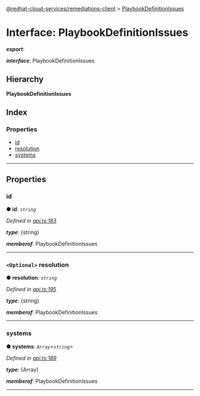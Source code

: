 [@redhat-cloud-services/remediations-client](../README.md) > [PlaybookDefinitionIssues](../interfaces/playbookdefinitionissues.md)

# Interface: PlaybookDefinitionIssues

*__export__*: 

*__interface__*: PlaybookDefinitionIssues

## Hierarchy

**PlaybookDefinitionIssues**

## Index

### Properties

* [id](playbookdefinitionissues.md#id)
* [resolution](playbookdefinitionissues.md#resolution)
* [systems](playbookdefinitionissues.md#systems)

---

## Properties

<a id="id"></a>

###  id

**● id**: *`string`*

*Defined in [api.ts:183](https://github.com/RedHatInsights/javascript-clients/blob/master/packages/remediations/api.ts#L183)*

*__type__*: {string}

*__memberof__*: PlaybookDefinitionIssues

___
<a id="resolution"></a>

### `<Optional>` resolution

**● resolution**: *`string`*

*Defined in [api.ts:195](https://github.com/RedHatInsights/javascript-clients/blob/master/packages/remediations/api.ts#L195)*

*__type__*: {string}

*__memberof__*: PlaybookDefinitionIssues

___
<a id="systems"></a>

###  systems

**● systems**: *`Array`<`string`>*

*Defined in [api.ts:189](https://github.com/RedHatInsights/javascript-clients/blob/master/packages/remediations/api.ts#L189)*

*__type__*: {Array}

*__memberof__*: PlaybookDefinitionIssues

___

